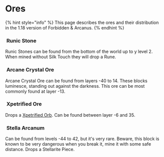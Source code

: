 # Ores

{% hint style="info" %}
This page describes the ores and their distribution in the 1.18 version of Forbidden & Arcanus.
{% endhint %}

### <img src="../../../.gitbook/assets/Runic Stone.png" alt="" data-size="line"><img src="../../../.gitbook/assets/Runic Deepslate.png" alt="" data-size="line"><img src="../../../.gitbook/assets/Runic Darkstone.png" alt="" data-size="line"> **Runic Stone**

Runic Stones can be found from the bottom of the world up to y level 2. When mined without Silk Touch they will drop a Rune.&#x20;

### <img src="../../../.gitbook/assets/Arcane Crystal Ore (1).png" alt="" data-size="line"><img src="../../../.gitbook/assets/Deepslate Arcane Crystal Ore.png" alt="" data-size="line"> **Arcane Crystal Ore**

Arcane Crystal Ore can be found from layers -40 to 14. These blocks luminesce, standing out against the darkness. This ore can be most commonly found at layer -13.

### <img src="../../../.gitbook/assets/Xpetrified Ore.png" alt="" data-size="line"> **Xpetrified Ore**

Drops a [Xpetrified Orb](../#xpetrified-orb). Can be found between layer -6 and 35.

### <img src="../../../.gitbook/assets/Stella Arcanum (1).png" alt="" data-size="line"> **Stella Arcanum**

Can be found from levels -44 to 42, but it's very rare. Beware, this block is known to be very dangerous when you break it, mine it with some safe distance. Drops a Stellarite Piece.

